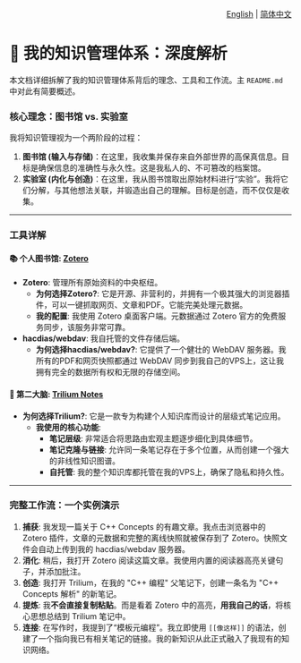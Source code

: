 <p align="right">
  <a href="./knowledge-management.md">English</a> | <a href="./knowledge-management_zh-CN.md">简体中文</a>
</p>

# 🧠 我的知识管理体系：深度解析

本文档详细拆解了我的知识管理体系背后的理念、工具和工作流。主 `README.md` 中对此有简要概述。

### 核心理念：图书馆 vs. 实验室

我将知识管理视为一个两阶段的过程：

1.  **图书馆 (输入与存储)**：在这里，我收集并保存来自外部世界的高保真信息。目标是确保信息的准确性与永久性。这是我私人的、不可篡改的档案馆。
2.  **实验室 (内化与创造)**：在这里，我从图书馆取出原始材料进行“实验”。我将它们分解，与其他想法关联，并锻造出自己的理解。目标是创造，而不仅仅是收集。

---

### 工具详解

#### 📚 个人图书馆: [Zotero](https://www.zotero.org/)

*   **Zotero**: 管理所有原始资料的中央枢纽。
    *   **为何选择Zotero?**: 它是开源、非营利的，并拥有一个极其强大的浏览器插件，可以一键抓取网页、文章和PDF。它能完美处理元数据。
    *   **我的配置**: 我使用 Zotero 桌面客户端。元数据通过 Zotero 官方的免费服务同步，该服务非常可靠。
*   **hacdias/webdav**: 我自托管的文件存储后端。
    *   **为何选择hacdias/webdav?**: 它提供了一个健壮的 WebDAV 服务器。我所有的PDF和网页快照都通过 WebDAV 同步到我自己的VPS上，这让我拥有完全的数据所有权和无限的存储空间。

#### 🧠 第二大脑: [Trilium Notes](https://github.com/zadam/trilium)

*   **为何选择Trilium?**: 它是一款专为构建个人知识库而设计的层级式笔记应用。
    *   **我使用的核心功能**:
        *   **笔记层级**: 非常适合将思路由宏观主题逐步细化到具体细节。
        *   **笔记克隆与链接**: 允许同一条笔记存在于多个位置，从而创建一个强大的非线性知识图谱。
        *   **自托管**: 我的整个知识库都托管在我的VPS上，确保了隐私和持久性。

---

### 完整工作流：一个实例演示

1.  **捕获**: 我发现一篇关于 C++ Concepts 的有趣文章。我点击浏览器中的 Zotero 插件，文章的元数据和完整的离线快照就被保存到了 Zotero。快照文件会自动上传到我的 hacdias/webdav 服务器。
2.  **消化**: 稍后，我打开 Zotero 阅读这篇文章。我使用内置的阅读器高亮关键句子，并添加批注。
3.  **创造**: 我打开 Trilium，在我的 "C++ 编程" 父笔记下，创建一条名为 "C++ Concepts 解析" 的新笔记。
4.  **提炼**: 我**不会直接复制粘贴**。而是看着 Zotero 中的高亮，**用我自己的话**，将核心思想总结到 Trilium 笔记中。
5.  **连接**: 在写作时，我提到了“模板元编程”。我立即使用 `[[像这样]]` 的语法，创建了一个指向我已有相关笔记的链接。我的新知识从此正式融入了我现有的知识网络。